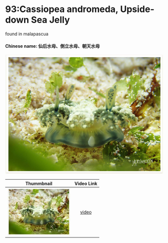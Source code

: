# 93:Cassiopea andromeda, Upside-down Sea Jelly

found in malapascua

#### Chinese name: 仙后水母、倒立水母、朝天水母

![](../../.gitbook/assets/cassiopea-andromeda.jpg)

| Thummbnail | Video Link |
| :---: | :---: |
| ![](../../.gitbook/assets/small-cassiopea-andromeda.jpg)  | [video](https://drive.google.com/open?id=10jUnFqBqithaSJYqBA8BjYWItqZgMT6H) |

